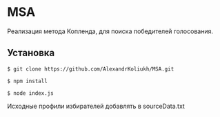 # MSA
Реализация метода Копленда, для поиска победителей голосования.

## Установка

    $ git clone https://github.com/AlexandrKoliukh/MSA.git

    $ npm install

    $ node index.js

Исходные профили избирателей добавлять в sourceData.txt
